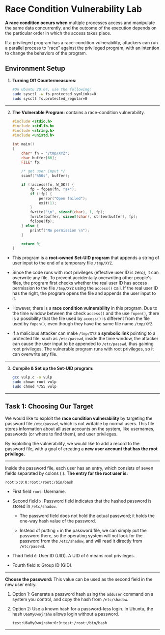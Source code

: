 # Race Condition Vulnerability Lab

**A race condition occurs when** multiple processes access and manipulate the same data concurrently, and the outcome of the execution depends on the particular order in which the access takes place.

 If a privileged program has a race-condition vulnerability, attackers can run a parallel process to “race” against the privileged program, with an intention to change the behaviors of the program.

 ## Environment Setup

 1. **Turning Off Countermeasures:**

    ```bash
    #On Ubuntu 20.04, use the following:
    sudo sysctl -w fs.protected_symlinks=0
    sudo sysctl fs.protected_regular=0
    ```
---
 2. **The Vulnerable Program:** contains a race-condition vulnerability.

    ```c
    #include <stdio.h>
    #include <stdlib.h>
    #include <string.h>
    #include <unistd.h>

    int main()
    {
        char* fn = "/tmp/XYZ";
        char buffer[60];
        FILE* fp;

        /* get user input */
        scanf("%50s", buffer);

        if (!access(fn, W_OK)) {
            fp = fopen(fn, "a+");
            if (!fp) {
                perror("Open failed");
                exit(1);
            }
            fwrite("\n", sizeof(char), 1, fp);
            fwrite(buffer, sizeof(char), strlen(buffer), fp);
            fclose(fp);
        } else {
            printf("No permission \n");
        }

        return 0;
    }
    ```

- This program is a **root-owned Set-UID program** that appends a string of user input to the end of a temporary file `/tmp/XYZ`.

- Since the code runs with root privileges (effective user ID is zero), it can overwrite any file. To prevent accidentally overwriting other people's files, the program first checks whether the real user ID has access permission to the file `/tmp/XYZ` using the `access()` call. If the real user ID has the right, the program opens the file and appends the user input to it.

- However, there is a **race condition vulnerability** in this program. Due to the time window between the check `access()` and the use `fopen()`, there is a possibility that the file used by `access()` is different from the file used by `fopen()`, even though they have the same file name `/tmp/XYZ`.

- If a malicious attacker can make `/tmp/XYZ` a **symbolic link** pointing to a protected file, such as `/etc/passwd`, inside the time window, the attacker can cause the user input to be appended to `/etc/passwd`, thus gaining root privileges. The vulnerable program runs with root privileges, so it can overwrite any file.
---
3. **Compile & Set up the Set-UID program:**

    ```bash
    gcc vulp.c -o vulp
    sudo chown root vulp
    sudo chmod 4755 vulp
    ```
---
## Task 1: Choosing Our Target

 We would like to exploit the **race condition vulnerability** by targeting  the password file `/etc/passwd`, which is not writable by normal users. This file stores information about all user accounts on the system, like usernames, passwords (or where to find them), and user privileges.

By exploiting the vulnerability, we would like to add a record to the password file, with a goal of creating a **new user account that has the root privilege**.

---

Inside the password file, each user has an entry, which consists of seven fields separated by colons (:). **The entry for the root user is:**
```
root:x:0:0:root:/root:/bin/bash
```
- First field `root`: Username.

- Second field `x`: Password field indicates that the hashed password is stored in `/etc/shadow`.

    - The password field does not hold the actual password; it holds the one-way hash value of the password.

    -  Instead of putting `x` in the password file, we can simply put the password there, so the operating system will not look for the password from the `/etc/shadow`, and will read it directly from `/etc/passwd`.

- Third field `0`: User ID (UID). A UID of `0` means root privileges.

- Fourth field `0`: Group ID (GID).
---

**Choose the password:** This value can be used as the second field in the new user entry.

1. Option 1: Generate a password hash using the `adduser` command on a system you control, and copy the hash from `/etc/shadow`.

2. Option 2: Use a known hash for a password-less login. In Ubuntu, the hash `U6aMy0wojraho` allows login without a password. 
    ```
    test:U6aMy0wojraho:0:0:test:/root:/bin/bash
    ```
---
